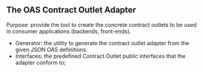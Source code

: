 ## The OAS Contract Outlet Adapter

Purpose: provide the tool to create the concrete contract outlets to be used in consumer applications (backends, front-ends).

- Generator: the utility to generate the contract outlet adapter from the given JSON OAS definitions.
- Interfaces: the predefined Contract Outlet public interfaces that the adapter conform to;